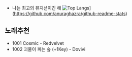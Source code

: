 - 나는 최고의 뮤지션이긴 해
![Top Langs](https://github-readme-stats.vercel.app/api/top-langs/?username=claudeRuxpair)](https://github.com/anuraghazra/github-readme-stats)
## 노래추천
- 1001 Cosmic - Redvelvet
- 1002 괴물이 피는 숲 (+1Key) - Dovivi
